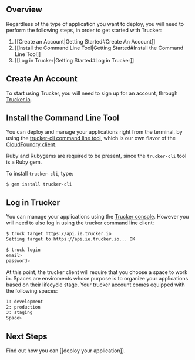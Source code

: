 ## Overview
Regardless of the type of application you want to deploy, you will need to perform the following steps, in order to get started with Trucker:

1. [[Create an Account|Getting Started#Create An Account]]
1. [[Install the Command Line Tool|Getting Started#Install the Command Line Tool]]
1. [[Log in Trucker|Getting Started#Log in Trucker]]

## Create An Account
To start using Trucker, you will need to sign up for an account, through [Trucker.io](https://trucker.io). 

<!-- We don't want this at this point
Alternatively, you can create an account using the [[Trucker Command Line Tool|Getting Started#install-trucker-command-line-tool]].

### Sign up using the trucker CLI
Target `truck` at the Cloud Controller for api.trucker.io:

```bash
$ truck target api.trucker.io
Setting target to https://api.trucker.io... OK
```

Create a user and login:
```bash
$ truck register [email]
```
-->

## Install the Command Line Tool

You can deploy and manage your applications right from the terminal, by using the [trucker-cli command line tool](http://rubygems.org/gems/trucker-cli), which is our own flavor of the [CloudFoundry client](https://github.com/cloudfoundry/cf-docs/blob/master/source/docs/using/managing-apps/cf/index.html.md).

Ruby and Rubygems are required to be present, since the `trucker-cli` tool is a Ruby gem. 

To install `trucker-cli`, type:
```
$ gem install trucker-cli
```

## Log in Trucker

You can manage your applications using the [Trucker console](https://console.trucker.io). However you will need to also log in using the trucker command line client:

```bash
$ truck target https://api.ie.trucker.io
Setting target to https://api.ie.trucker.io... OK

$ truck login
email>
password>
```

At this point, the trucker client will require that you choose a space to work in. Spaces are enviroments whose purpose is to organize your applications based on their lifecycle stage. Your trucker account comes equipped with the following spaces:
```bash
1: development
2: production
3: staging
Space>
```

## Next Steps
Find out how you can [[deploy your application]].
